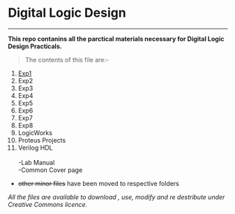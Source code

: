 # Digital Logic Design
---
**This repo contanins all the parctical materials necessary for Digital Logic Design Practicals.**
>The contents of this file are:-

1. <a href="https://github.com/bimal-parajuli/dld/tree/main/Exp1">Exp1</a>
2. Exp2
2. Exp3
3. Exp4
4. Exp5
5. Exp6
6. Exp7
7. Exp8
8. LogicWorks
9. Proteus Projects
10. Verilog HDL\
&nbsp;\
-Lab Manual\
-Common Cover page 
- ~~other minor files~~ have been moved to respective folders

*All the files are available to download , use, modify and re destribute under Creative Commons licence.*
